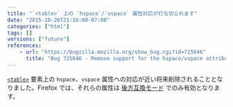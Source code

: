 ```yaml
---
title: "`<table>` 上の `hspace`/`vspace` 属性対応が打ち切られます"
date: "2015-10-26T21:16:00-07:00"
categories: ["html"]
tags: []
versions: ["future"]
references:
    - url: "https://bugzilla.mozilla.org/show_bug.cgi?id=725646"
      title: "Bug 725646 - Remove support for the hspace/vspace attributes on table"
---
```

[`<table>`](https://developer.mozilla.org/ja/docs/Web/HTML/Element/table) 要素上の `hspace`、`vspace` 属性への対応が近い将来削除されることとなりました。Firefox では、それらの属性は [後方互換モード](https://developer.mozilla.org/ja/docs/Mozilla_Quirks_Mode_Behavior) でのみ有効となります。

